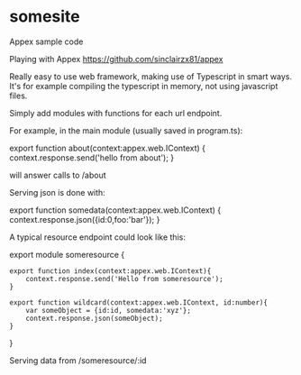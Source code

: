 somesite
========

Appex sample code

Playing with Appex https://github.com/sinclairzx81/appex

Really easy to use web framework, making use of Typescript in smart ways. It's for example compiling the typescript in memory, not using javascript files.

Simply add modules with functions for each url endpoint.

For example, in the main module (usually saved in program.ts):

export function about(context:appex.web.IContext) {
    context.response.send('hello from about');
}

will answer calls to /about

Serving json is done with:

export function somedata(context:appex.web.IContext) {
    context.response.json({id:0,foo:'bar'});
}

A typical resource endpoint could look like this:

export module someresource {

    export function index(context:appex.web.IContext){
        context.response.send('Hello from someresource');
    }

    export function wildcard(context:appex.web.IContext, id:number){
        var someObject = {id:id, somedata:'xyz'};
        context.response.json(someObject);
    }

}

Serving data from /someresource/:id
